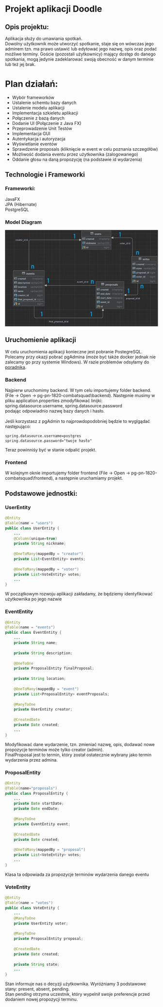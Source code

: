 # Projekt aplikacji Doodle

## Opis projektu:
Aplikacja służy do umawiania spotkań. <br> 
Dowolny użytkownik może utworzyć spotkanie,
staje się on wówczas jego adminem tzn. ma prawo ustawić lub edytować jego nazwę, opis oraz 
podać możliwe terminy. Goście (pozostali użytkownicy) mający dostęp do danego spotkania,
mogą jedynie zadeklarować swoją obecność w danym terminie lub też jej brak.

# Plan działań:
* Wybór frameworków
* Ustalenie schemtu bazy danych
* Ustalenie modelu aplikacji
* Implementacja szkieletu aplikacji
* Połączenie z bazą danych
* Dodanie UI (Połączenie z Java FX)
* Przeprowadzenie Unit Testów
* Implementacja GUI
* Autentykacja i autoryzacja
* Wyświetlanie eventów
* Sprawdzenie proposals (kliknięcie w event w celu poznania szczegółów)
* Możliwość dodania eventu przez użytkownika (zalogowanego)
* Oddanie głosu na daną propozycję (na podstawie id wydarzenia)


## Technologie i Frameworki
### Frameworki:

JavaFX <br>
JPA (Hibernate) <br>
PostgreSQL <br>

### Model Diagram
![db_diagram.jpg](db_diagram.jpg)

## Uruchomienie aplikacji
W celu uruchomienia aplikacji konieczne jest pobranie PostegreSQL. Polecamy przy okazji pobrać
pgAdmina (może być także docker jednak nie zalecamy go przy systemie Windows). W razie problemów odsyłamy do [poradnika](https://www.youtube.com/watch?v=0n41UTkOBb0&ab_channel=GeekyScript).<br>


### Backend
Najpierw uruchomimy backend. W tym celu importujemy folder backend. (File -> Open -> pg-pn-1820-combatsquad\backend).
Następnie musimy w pliku application.properties zmodyfikować linijki:
spring.datasource.username,
spring.datasource.password<br>
podając odpowiadnio nazwę bazy danych i hasło.<br><br>
Jeśli korzystasz z pgAdmin to najprowdopodobniej będzie to wyglgądać następująco:
```properties
spring.datasource.username=postgres
spring.datasource.password="twoje hasło"
```
 Teraz powinniśy być w stanie odpalić projekt.

### Frontend
W kolejnym oknie importujemy folder frontend (File -> Open -> pg-pn-1820-combatsquad\frontend),
a następnie uruchamiamy projekt.

## Podstawowe jednostki:

### UserEntity
```java
@Entity
@Table(name = "users")
public class UserEntity {
    ...
    @Column(unique=true)
    private String nickname;

    @OneToMany(mappedBy = "creator")
    private List<EventEntity> events;

    @OneToMany(mappedBy = "voter")
    private List<VoteEntity> votes;
    ...
}
```
W początkowym rozwoju aplikacji zakładamy, że będziemy identyfikować
użytkownika po jego nazwie

### EventEntity
```java
@Entity
@Table(name = "events")
public class EventEntity {
    ...
    private String name;

    private String description;

    @OneToOne
    private ProposalEntity finalProposal;

    private String location;

    @OneToMany(mappedBy = "event")
    private List<ProposalEntity> eventProposals;

    @ManyToOne
    private UserEntity creator;

    @CreatedDate
    private Date created;
    ...
}
```
Modyfikować dane wydarzenie, tzn. zmieniać nazwę, opis, dodawać nowe
propozycje terminów może tylko creator (admin).<br>
FinalProposal jest to termin, który został ostatecznie wybrany jako
termin wydarzenia przez admina.

### ProposalEntity
```java
@Entity
@Table(name="proposals")
public class ProposalEntity {
    ...
    private Date startDate;
    private Date endDate;

    @ManyToOne
    private EventEntity event;

    @CreatedDate
    private Date created;

    @OneToMany(mappedBy = "proposal")
    private List<VoteEntity> votes;
    ...
}
```
Klasa ta odpowiada za propozycje terminów wydarzenia danego eventu

### VoteEntity
```java
@Entity
@Table(name = "votes")
public class VoteEntity {
    ...
    @ManyToOne
    private UserEntity voter;

    @ManyToOne
    private ProposalEntity proposal;

    @CreatedDate
    private Date created;

    private String state;
    ...
}
```
Stan informuje nas o decyzji użytkownika. Wyróżniamy 3 podstawowe stany: present, absent, pending.<br>
Stan pending otrzyma uczestnik, który wypelnił swoje preferencje przed dodaniem nowej propozycji terminu.
